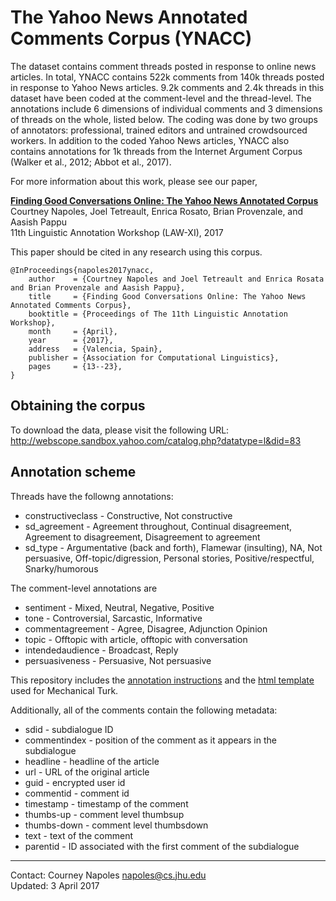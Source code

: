 # The Yahoo News Annotated Comments Corpus (YNACC)


The dataset contains comment threads posted in response to online news articles. In total, YNACC contains 522k comments from 140k threads posted in response to Yahoo News articles. 9.2k comments and 2.4k threads in this dataset have been coded at the comment-level and the thread-level. The annotations include 6 dimensions of individual comments and 3 dimensions of threads on the whole, listed below. The coding was done by two groups of annotators: professional, trained editors and untrained crowdsourced workers. In addition to the coded Yahoo News articles, YNACC also contains annotations for 1k threads from the Internet Argument Corpus (Walker et al., 2012; Abbot et al., 2017).

For more information about this work, please see our paper,

[**Finding Good Conversations Online: The Yahoo News Annotated Corpus**](law-2017-ynacc.pdf)  
Courtney Napoles, Joel Tetreault, Enrica Rosato, Brian Provenzale, and Aasish Pappu  
11th Linguistic Annotation Workshop (LAW-XI), 2017

This paper should be cited in any research using this corpus.

```
@InProceedings{napoles2017ynacc,
    author    = {Courtney Napoles and Joel Tetreault and Enrica Rosata and Brian Provenzale and Aasish Pappu},
    title     = {Finding Good Conversations Online: The Yahoo News Annotated Comments Corpus},
    booktitle = {Proceedings of The 11th Linguistic Annotation Workshop},
    month     = {April},
    year      = {2017},
    address   = {Valencia, Spain},
    publisher = {Association for Computational Linguistics},
	pages     = {13--23},
}

```

## Obtaining the corpus

To download the data, please visit the following URL:
http://webscope.sandbox.yahoo.com/catalog.php?datatype=l&did=83

## Annotation scheme

Threads have the followng annotations:

*  constructiveclass - Constructive, Not constructive
*  sd_agreement  - Agreement throughout, Continual disagreement, Agreement to disagreement, Disagreement to agreement
*  sd_type - Argumentative (back and forth), Flamewar (insulting), NA, Not persuasive, Off-topic/digression, Personal stories, Positive/respectful, Snarky/humorous

The comment-level annotations are

* sentiment - Mixed, Neutral, Negative, Positive
* tone - Controversial, Sarcastic, Informative
* commentagreement - Agree, Disagree, Adjunction Opinion
* topic - Offtopic with article, offtopic with conversation
* intendedaudience - Broadcast, Reply
* persuasiveness - Persuasive, Not persuasive

This repository includes the [annotation instructions](rater-guidelines.pdf) and the [html template](hit-template.html) used for Mechanical Turk.

Additionally, all of the comments contain the following metadata:

*  sdid - subdialogue ID
*  commentindex - position of the comment as it appears in the subdialogue
*  headline - headline of the article
*  url - URL of the original article
*  guid  - encrypted user id
*  commentid - comment id
*  timestamp - timestamp of the comment
*  thumbs-up - comment level thumbsup
*  thumbs-down - comment level thumbsdown
*  text  - text of the comment
*  parentid - ID associated with the first comment of the subdialogue

---

Contact: Courney Napoles <napoles@cs.jhu.edu>  
Updated: 3 April 2017
